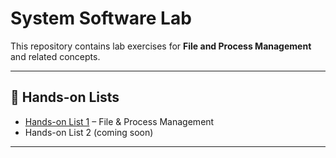 # System Software Lab  

This repository contains lab exercises for **File and Process Management** and related concepts.  

---

## 📌 Hands-on Lists  

- [Hands-on List 1](./hands-on-list-01) – File & Process Management  
- Hands-on List 2 (coming soon)  

---
